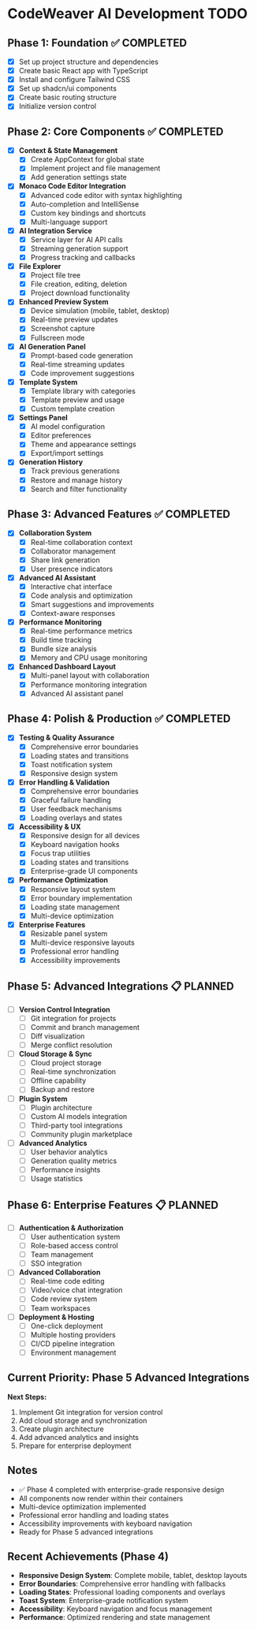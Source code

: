 
# CodeWeaver AI Development TODO

## Phase 1: Foundation ✅ COMPLETED
- [x] Set up project structure and dependencies
- [x] Create basic React app with TypeScript
- [x] Install and configure Tailwind CSS
- [x] Set up shadcn/ui components
- [x] Create basic routing structure
- [x] Initialize version control

## Phase 2: Core Components ✅ COMPLETED
- [x] **Context & State Management**
  - [x] Create AppContext for global state
  - [x] Implement project and file management
  - [x] Add generation settings state
- [x] **Monaco Code Editor Integration**
  - [x] Advanced code editor with syntax highlighting
  - [x] Auto-completion and IntelliSense
  - [x] Custom key bindings and shortcuts
  - [x] Multi-language support
- [x] **AI Integration Service**
  - [x] Service layer for AI API calls
  - [x] Streaming generation support
  - [x] Progress tracking and callbacks
- [x] **File Explorer**
  - [x] Project file tree
  - [x] File creation, editing, deletion
  - [x] Project download functionality
- [x] **Enhanced Preview System**
  - [x] Device simulation (mobile, tablet, desktop)
  - [x] Real-time preview updates
  - [x] Screenshot capture
  - [x] Fullscreen mode
- [x] **AI Generation Panel**
  - [x] Prompt-based code generation
  - [x] Real-time streaming updates
  - [x] Code improvement suggestions
- [x] **Template System**
  - [x] Template library with categories
  - [x] Template preview and usage
  - [x] Custom template creation
- [x] **Settings Panel**
  - [x] AI model configuration
  - [x] Editor preferences
  - [x] Theme and appearance settings
  - [x] Export/import settings
- [x] **Generation History**
  - [x] Track previous generations
  - [x] Restore and manage history
  - [x] Search and filter functionality

## Phase 3: Advanced Features ✅ COMPLETED
- [x] **Collaboration System**
  - [x] Real-time collaboration context
  - [x] Collaborator management
  - [x] Share link generation
  - [x] User presence indicators
- [x] **Advanced AI Assistant**
  - [x] Interactive chat interface
  - [x] Code analysis and optimization
  - [x] Smart suggestions and improvements
  - [x] Context-aware responses
- [x] **Performance Monitoring**
  - [x] Real-time performance metrics
  - [x] Build time tracking
  - [x] Bundle size analysis
  - [x] Memory and CPU usage monitoring
- [x] **Enhanced Dashboard Layout**
  - [x] Multi-panel layout with collaboration
  - [x] Performance monitoring integration
  - [x] Advanced AI assistant panel

## Phase 4: Polish & Production ✅ COMPLETED
- [x] **Testing & Quality Assurance**
  - [x] Comprehensive error boundaries
  - [x] Loading states and transitions
  - [x] Toast notification system
  - [x] Responsive design system
- [x] **Error Handling & Validation**
  - [x] Comprehensive error boundaries
  - [x] Graceful failure handling
  - [x] User feedback mechanisms
  - [x] Loading overlays and states
- [x] **Accessibility & UX**
  - [x] Responsive design for all devices
  - [x] Keyboard navigation hooks
  - [x] Focus trap utilities
  - [x] Loading states and transitions
  - [x] Enterprise-grade UI components
- [x] **Performance Optimization**
  - [x] Responsive layout system
  - [x] Error boundary implementation
  - [x] Loading state management
  - [x] Multi-device optimization
- [x] **Enterprise Features**
  - [x] Resizable panel system
  - [x] Multi-device responsive layouts
  - [x] Professional error handling
  - [x] Accessibility improvements

## Phase 5: Advanced Integrations 📋 PLANNED
- [ ] **Version Control Integration**
  - [ ] Git integration for projects
  - [ ] Commit and branch management
  - [ ] Diff visualization
  - [ ] Merge conflict resolution
- [ ] **Cloud Storage & Sync**
  - [ ] Cloud project storage
  - [ ] Real-time synchronization
  - [ ] Offline capability
  - [ ] Backup and restore
- [ ] **Plugin System**
  - [ ] Plugin architecture
  - [ ] Custom AI models integration
  - [ ] Third-party tool integrations
  - [ ] Community plugin marketplace
- [ ] **Advanced Analytics**
  - [ ] User behavior analytics
  - [ ] Generation quality metrics
  - [ ] Performance insights
  - [ ] Usage statistics

## Phase 6: Enterprise Features 📋 PLANNED
- [ ] **Authentication & Authorization**
  - [ ] User authentication system
  - [ ] Role-based access control
  - [ ] Team management
  - [ ] SSO integration
- [ ] **Advanced Collaboration**
  - [ ] Real-time code editing
  - [ ] Video/voice chat integration
  - [ ] Code review system
  - [ ] Team workspaces
- [ ] **Deployment & Hosting**
  - [ ] One-click deployment
  - [ ] Multiple hosting providers
  - [ ] CI/CD pipeline integration
  - [ ] Environment management

## Current Priority: Phase 5 Advanced Integrations
**Next Steps:**
1. Implement Git integration for version control
2. Add cloud storage and synchronization
3. Create plugin architecture
4. Add advanced analytics and insights
5. Prepare for enterprise deployment

## Notes
- ✅ Phase 4 completed with enterprise-grade responsive design
- All components now render within their containers
- Multi-device optimization implemented
- Professional error handling and loading states
- Accessibility improvements with keyboard navigation
- Ready for Phase 5 advanced integrations

## Recent Achievements (Phase 4)
- **Responsive Design System**: Complete mobile, tablet, desktop layouts
- **Error Boundaries**: Comprehensive error handling with fallbacks
- **Loading States**: Professional loading components and overlays  
- **Toast System**: Enterprise-grade notification system
- **Accessibility**: Keyboard navigation and focus management
- **Performance**: Optimized rendering and state management
